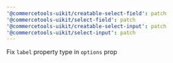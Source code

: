 ```yaml
---
'@commercetools-uikit/creatable-select-field': patch
'@commercetools-uikit/select-field': patch
'@commercetools-uikit/creatable-select-input': patch
'@commercetools-uikit/select-input': patch
---
```


Fix `label` property type in `options` prop
